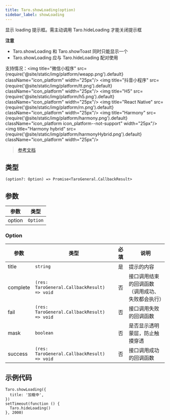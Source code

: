 ```yaml
---
title: Taro.showLoading(option)
sidebar_label: showLoading
---
```


显示 loading 提示框。需主动调用 Taro.hideLoading 才能关闭提示框

**注意**
- Taro.showLoading 和 Taro.showToast 同时只能显示一个
- Taro.showLoading 应与 Taro.hideLoading 配对使用

支持情况：<img title="微信小程序" src={require('@site/static/img/platform/weapp.png').default} className="icon_platform" width="25px"/> <img title="抖音小程序" src={require('@site/static/img/platform/tt.png').default} className="icon_platform" width="25px"/> <img title="H5" src={require('@site/static/img/platform/h5.png').default} className="icon_platform" width="25px"/> <img title="React Native" src={require('@site/static/img/platform/rn.png').default} className="icon_platform" width="25px"/> <img title="Harmony" src={require('@site/static/img/platform/harmony.png').default} className="icon_platform icon_platform--not-support" width="25px"/> <img title="Harmony hybrid" src={require('@site/static/img/platform/harmonyHybrid.png').default} className="icon_platform" width="25px"/>

> [参考文档](https://developers.weixin.qq.com/miniprogram/dev/api/ui/interaction/wx.showLoading.html)

## 类型

```tsx
(option?: Option) => Promise<TaroGeneral.CallbackResult>
```

## 参数

| 参数 | 类型 |
| --- | --- |
| option | `Option` |

### Option

| 参数 | 类型 | 必填 | 说明 |
| --- | --- | :---: | --- |
| title | `string` | 是 | 提示的内容 |
| complete | `(res: TaroGeneral.CallbackResult) => void` | 否 | 接口调用结束的回调函数（调用成功、失败都会执行） |
| fail | `(res: TaroGeneral.CallbackResult) => void` | 否 | 接口调用失败的回调函数 |
| mask | `boolean` | 否 | 是否显示透明蒙层，防止触摸穿透 |
| success | `(res: TaroGeneral.CallbackResult) => void` | 否 | 接口调用成功的回调函数 |

## 示例代码

```tsx
Taro.showLoading({
  title: '加载中',
})
setTimeout(function () {
  Taro.hideLoading()
}, 2000)
```
